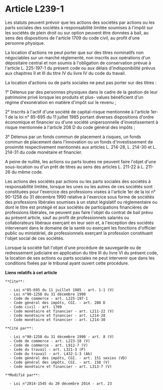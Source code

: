 # Article L239-1

Les statuts peuvent prévoir que les actions des sociétés par actions ou les parts sociales des sociétés à responsabilité
limitée soumises à l'impôt sur les sociétés de plein droit ou sur option peuvent être données à bail, au sens des
dispositions de l'article 1709 du code civil, au profit d'une personne physique. 

La location d'actions ne peut porter que sur des titres nominatifs non négociables sur un marché réglementé, non inscrits aux
opérations d'un dépositaire central et non soumis à l'obligation de conservation prévue à l'article L. 225-197-1 du présent
code ou aux délais d'indisponibilité prévus aux chapitres II et III du titre IV du livre IV du code du travail. 

La location d'actions ou de parts sociales ne peut pas porter sur des titres : 

1° Détenus par des personnes physiques dans le cadre de la gestion de leur patrimoine privé lorsque les produits et plus-
values bénéficient d'un régime d'exonération en matière d'impôt sur le revenu ; 

2° Inscrits à l'actif d'une société de capital-risque mentionnée à l'article 1er-1 de la loi n° 85-695 du 11 juillet 1985
portant diverses dispositions d'ordre économique et financier ou d'une société unipersonnelle d'investissement à risque
mentionnée à l'article 208 D du code général des impôts ; 

3° Détenus par un fonds commun de placement à risques, un fonds commun de placement dans l'innovation ou un fonds
d'investissement de proximité respectivement mentionnés aux articles L. 214-28, L. 214-30 et L. 214-31 du code monétaire et
financier. 

A peine de nullité, les actions ou parts louées ne peuvent faire l'objet d'une sous-location ou d'un prêt de titres au sens
des articles L. 211-22 à L. 211-26 du même code. 

Les actions des sociétés par actions ou les parts sociales des sociétés à responsabilité limitée, lorsque les unes ou les
autres de ces sociétés sont constituées pour l'exercice des professions visées à l'article 1er de la loi n° 90-1258 du 31
décembre 1990 relative à l'exercice sous forme de sociétés des professions libérales soumises à un statut législatif ou
réglementaire ou dont le titre est protégé et aux sociétés de participations financières de professions libérales, ne peuvent
pas faire l'objet du contrat de bail prévu au présent article, sauf au profit de professionnels salariés ou collaborateurs
libéraux exerçant en leur sein et, à l'exception des sociétés intervenant dans le domaine de la santé ou exerçant les
fonctions d'officier public ou ministériel, de professionnels exerçant la profession constituant l'objet social de ces
sociétés. 

Lorsque la société fait l'objet d'une procédure de sauvegarde ou de redressement judiciaire en application du titre III du
livre VI du présent code, la location de ses actions ou parts sociales ne peut intervenir que dans les conditions fixées par
le tribunal ayant ouvert cette procédure.

**Liens relatifs à cet article**

	**Cite**:

	  - Loi n°85-695 du 11 juillet 1985 - art. 1-1 (V)
	  - Loi n°90-1258 du 31 décembre 1990
	  - Code de commerce - art. L225-197-1
	  - Code général des impôts, CGI. - art. 208 D
	  - Code civil - art. 1709
	  - Code monétaire et financier - art. L211-22 (V)
	  - Code monétaire et financier - art. L214-28
	  - Code monétaire et financier - art. L214-30

	**Cité par**:

	  - Loi n°90-1258 du 31 décembre 1990 - art. 8 (V)
	  - Code de commerce - art. L223-18 (V)
	  - Code de commerce - art. L912-7 (V)
	  - Code du travail - art. L321-3 (P)
	  - Code du travail - art. L432-1-3 (Ab)
	  - Code général des impôts, CGI. - art. 151 sexies (VD)
	  - Code général des impôts, CGI. - art. 158 (V)
	  - Code monétaire et financier - art. L313-7 (V)

	**Modifié par**:

	  - Loi n°2014-1545 du 20 décembre 2014 - art. 23
